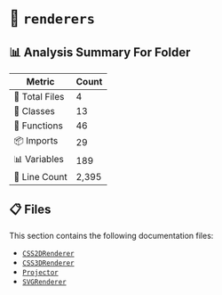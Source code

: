 # 📁 `renderers`

## 📊 Analysis Summary For Folder

| Metric | Count |
|--------|-------|
| 📁 Total Files | 4 |
| 🧱 Classes | 13 |
| 🔧 Functions | 46 |
| 📦 Imports | 29 |
| 📊 Variables | 189 |
| 🔢 Line Count | 2,395 |


## 📋 Files

This section contains the following documentation files:

- [`CSS2DRenderer`](./CSS2DRenderer.md)
- [`CSS3DRenderer`](./CSS3DRenderer.md)
- [`Projector`](./Projector.md)
- [`SVGRenderer`](./SVGRenderer.md)